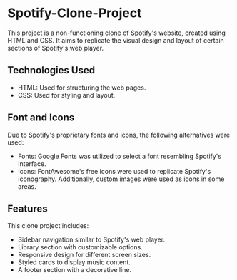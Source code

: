 # Spotify-Clone-Project

This project is a non-functioning clone of Spotify's website, created using HTML and CSS. It aims to replicate the visual design and layout of certain sections of Spotify's web player.

## Technologies Used

- HTML: Used for structuring the web pages.
- CSS: Used for styling and layout.

## Font and Icons

Due to Spotify's proprietary fonts and icons, the following alternatives were used:

- Fonts: Google Fonts was utilized to select a font resembling Spotify's interface.
- Icons: FontAwesome's free icons were used to replicate Spotify's iconography. Additionally, custom images were used as icons in some areas.

## Features

This clone project includes:

- Sidebar navigation similar to Spotify's web player.
- Library section with customizable options.
- Responsive design for different screen sizes.
- Styled cards to display music content.
- A footer section with a decorative line.
